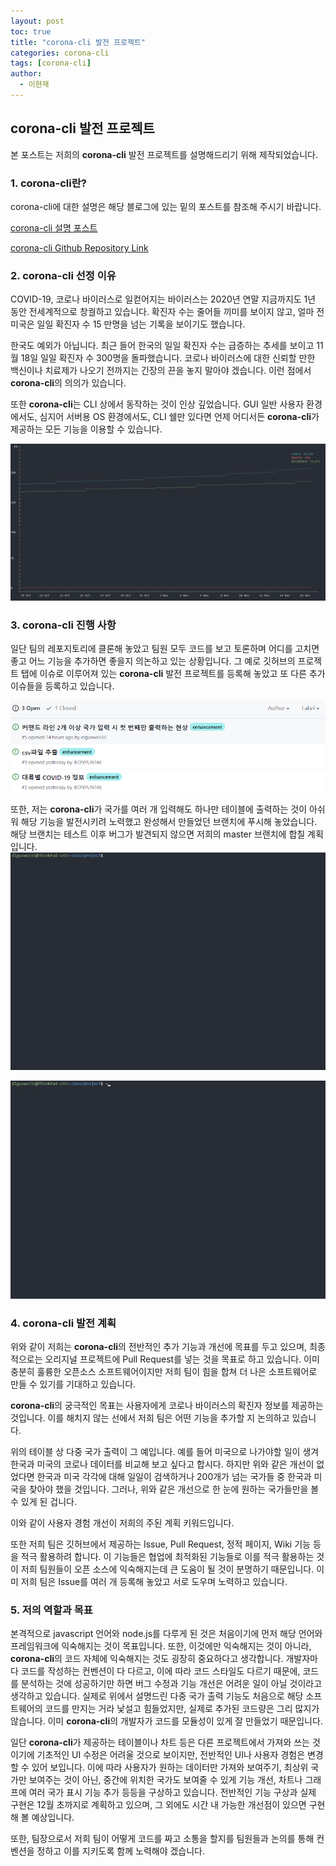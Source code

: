 ```yaml
---
layout: post
toc: true
title: "corona-cli 발전 프로젝트"
categories: corona-cli
tags: [corona-cli]
author:
  - 이현재
---
```


## corona-cli 발전 프로젝트

본 포스트는 저희의 **corona-cli** 발전 프로젝트를 설명해드리기 위해 제작되었습니다.
<br>

<!--more-->

### 1. corona-cli란?

corona-cli에 대한 설명은 해당 블로그에 있는 밑의 포스트를 참조해 주시기 바랍니다.  

[corona-cli 설명 포스트](https://dlguswo333.github.io/corona-cli/2020/11/16/corona-cli-설명.html)
<br>

[corona-cli Github Repository Link](https://github.com/ahmadawais/corona-cli)
<br>

### 2. corona-cli 선정 이유

COVID-19, 코로나 바이러스로 일컫어지는 바이러스는 2020년 연말 지금까지도 1년 동안 전세계적으로 창궐하고 있습니다. 확진자 수는 줄어들 끼미를 보이지 않고, 얼마 전 미국은 일일 확진자 수 15 만명을 넘는 기록을 보이기도 했습니다.
<br>

한국도 예외가 아닙니다. 최근 들어 한국의 일일 확진자 수는 급증하는 추세를 보이고 11월 18일 일일 확진자 수 300명을 돌파했습니다. 코로나 바이러스에 대한 신뢰할 만한 백신이나 치료제가 나오기 전까지는 긴장의 끈을 놓지 말아야 겠습니다. 이런 점에서 **corona-cli**의 의의가 있습니다.
<br>

또한 **corona-cli**는 CLI 상에서 동작하는 것이 인상 깊었습니다. GUI 일반 사용자 환경에서도, 심지어 서버용 OS 환경에서도, CLI 쉘만 있다면 언제 어디서든 **corona-cli**가 제공하는 모든 기능을 이용할 수 있습니다.
<br>

![corona-cli-ex3.png](/img/2020-11-19-corona-cli-project/corona-cli-ex3.png)
<br>

### 3. corona-cli 진행 사항
일단 팀의 레포지토리에 클론해 놓았고 팀원 모두 코드를 보고 토론하며 어디를 고치면 좋고 어느 기능을 추가하면 좋을지 의논하고 있는 상황입니다.
그 예로 깃허브의 프로젝트 탭에 이슈로 이루어져 있는 **corona-cli** 발전 프로젝트를 등록해 놓았고 또 다른 추가 이슈들을 등록하고 있습니다.
<br>

![1119-github-issue.png](/img/2020-11-19-corona-cli-project/1119-github-issue.png)
<br>

또한, 저는 **corona-cli**가 국가를 여러 개 입력해도 하나만 테이블에 출력하는 것이 아쉬워 해당 기능을 발전시키려 노력했고 완성해서 만들었던 브랜치에 푸시해 놓았습니다. 해당 브랜치는 테스트 이후 버그가 발견되지 않으면 저희의 master 브랜치에 합칠 계획입니다.
![1119-multi1.gif](/img/2020-11-19-corona-cli-project/1119-multi1.gif)
<br>

![1119-multi2.gif](/img/2020-11-19-corona-cli-project/1119-multi2.gif)
<br>

### 4. corona-cli 발전 계획
위와 같이 저희는 **corona-cli**의 전반적인 추가 기능과 개선에 목표를 두고 있으며, 최종적으로는 오리지널 프로젝트에 Pull Request를 넣는 것을 목표로 하고 있습니다. 이미 충분히 훌륭한 오픈소스 소프트웨어이지만 저희 팀이 힘을 합쳐 더 나은 소프트웨어로 만들 수 있기를 기대하고 있습니다.
<br>

**corona-cli**의 궁극적인 목표는 사용자에게 코로나 바이러스의 확진자 정보를 제공하는 것입니다. 이를 해치지 않는 선에서 저희 팀은 어떤 기능을 추가할 지 논의하고 있습니다.
<br>

위의 테이블 상 다중 국가 출력이 그 예입니다. 예를 들어 미국으로 나가야할 일이 생겨 한국과 미국의 코로나 데이터를 비교해 보고 싶다고 합시다. 하지만 위와 같은 개선이 없었다면 한국과 미국 각각에 대해 일일이 검색하거나 200개가 넘는 국가들 중 한국과 미국을 찾아야 했을 것입니다. 그러나, 위와 같은 개선으로 한 눈에 원하는 국가들만을 볼 수 있게 된 겁니다.
<br>

이와 같이 사용자 경험 개선이 저희의 주된 계획 키워드입니다.
<br>

또한 저희 팀은 깃허브에서 제공하는 Issue, Pull Request, 정적 페이지, Wiki 기능 등을 적극 활용하려 합니다. 이 기능들은 협업에 최적화된 기능들로 이를 적극 활용하는 것이 저희 팀원들이 오픈 소스에 익숙해지는데 큰 도움이 될 것이 분명하기 때문입니다. 이미 저희 팀은 Issue를 여러 개 등록해 놓았고 서로 도우며 노력하고 있습니다.

### 5. 저의 역할과 목표
본격적으로 javascript 언어와 node.js를 다루게 된 것은 처음이기에 먼저 해당 언어와 프레임워크에 익숙해지는 것이 목표입니다. 또한, 이것에만 익숙해지는 것이 아니라, **corona-cli**의 코드 자체에 익숙해지는 것도 굉장히 중요하다고 생각합니다. 개발자마다 코드를 작성하는 컨벤션이 다 다르고, 이에 따라 코드 스타일도 다르기 때문에, 코드를 분석하는 것에 성공하기만 하면 버그 수정과 기능 개선은 어려운 일이 아닐 것이라고 생각하고 있습니다. 실제로 위에서 설명드린 다중 국가 출력 기능도 처음으로 해당 소프트웨어의 코드를 만지는 거라 낯설고 힘들었지만, 실제로 추가된 코드량은 그리 많지가 않습니다. 이미 **corona-cli**의 개발자가 코드를 모듈성이 있게 잘 만들었기 때문입니다.
<br>

일단 **corona-cli**가 제공하는 테이블이나 차트 등은 다른 프로젝트에서 가져와 쓰는 것이기에 기초적인 UI 수정은 어려울 것으로 보이지만, 전반적인 UI나 사용자 경험은 변경할 수 있어 보입니다. 이에 따라 사용자가 원하는 데이터만 가져와 보여주기, 최상위 국가만 보여주는 것이 아닌, 중간에 위치한 국가도 보여줄 수 있게 기능 개선, 차트나 그래프에 여러 국가 표시 기능 추가 등등을 구상하고 있습니다. 전반적인 기능 구상과 실제 구현은 12월 초까지로 계획하고 있으며, 그 외에도 시간 내 가능한 개선점이 있으면 구현해 볼 예상입니다.
<br>

또한, 팀장으로서 저희 팀이 어떻게 코드를 짜고 소통을 할지를 팀원들과 논의를 통해 컨벤션을 정하고 이를 지키도록 함께 노력해야 겠습니다.
<br>
